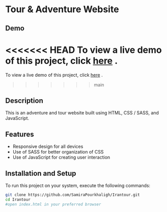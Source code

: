 # Tour & Adventure Website

## Demo

<<<<<<< HEAD
To view a live demo of this project, click [here](https://www.github.com/octokatherine) .
=======
To view a live demo of this project, click [here](https://samirapourkhaligh.github.io/Irantour/) .
>>>>>>> main

## Description

This is an adventure and tour website built using HTML, CSS / SASS, and JavaScript.

## Features

- Responsive design for all devices
- Use of SASS for better organization of CSS
- Use of JavaScript for creating user interaction

## Installation and Setup

To run this project on your system, execute the following commands:

```bash
git clone https://github.com/SamiraPourkhaligh/Irantour.git
cd Irantour
#open index.html in your preferred browser
```
